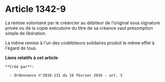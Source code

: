 # Article 1342-9

La remise volontaire par le créancier au débiteur de l'original sous signature privée ou de la copie exécutoire du titre de
sa créance vaut présomption simple de libération. 

La même remise à l'un des codébiteurs solidaires produit le même effet à l'égard de tous.

**Liens relatifs à cet article**

	**Créé par**:

	  - Ordonnance n°2016-131 du 10 février 2016 - art. 3

